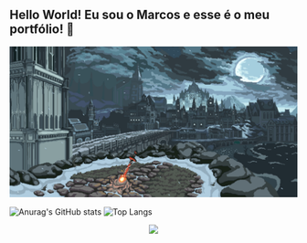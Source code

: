 ## Hello World! Eu sou o Marcos e esse é o meu portfólio! 👋

![alt text](2471393.gif)

![Anurag's GitHub stats](https://github-readme-stats.vercel.app/api?username=MarcosViniciusDiasAlmeida&show_icons=true&theme=radical)  ![Top Langs](https://github-readme-stats.vercel.app/api/top-langs/?username=MarcosViniciusDiasAlmeida&size_weight=0.5&count_weight=0.5&theme=radical)

<p align="center">
  <a href="https://skillicons.dev">
    <img src="https://skillicons.dev/icons?i=github,cs,css,dotnet,html,bootstrap" />
  </a>
</p>
